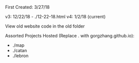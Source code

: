 First Created: 3/27/18

v3: 12/22/18 - ./12-22-18.html
v4: 1/2/18 (current)

View old website code in the old folder

Assorted Projects Hosted (Replace . with gorgzhang.github.io):
- ./map
- ./catan
- ./lebron
